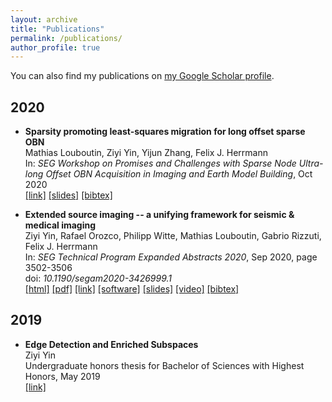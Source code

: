 ```yaml
---
layout: archive
title: "Publications"
permalink: /publications/
author_profile: true
---
```


You can also find my publications on [my Google Scholar profile](https://scholar.google.com/citations?user=ji9kwj8AAAAJ&hl=en).

## 2020

* **Sparsity promoting least-squares migration for long offset sparse OBN**        
Mathias Louboutin, Ziyi Yin, Yijun Zhang, Felix J. Herrmann       
In: *SEG Workshop on Promises and Challenges with Sparse Node Ultra-long Offset OBN Acquisition in Imaging and Earth Model Building*, Oct 2020          
[[link]](https://slim.gatech.edu/content/sparsity-promoting-least-squares-migration-long-offset-sparse-obn)  [[slides]](https://slim.gatech.edu/Publications/Public/Conferences/SEG/2020/louboutin2020SEGWSspl/louboutin2020SEGWSspl_pres.pdf) 
[[bibtex]](https://slim.gatech.edu/biblio/export/bibtex/7153)

* **Extended source imaging -- a unifying framework for seismic & medical imaging**        
Ziyi Yin, Rafael Orozco, Philipp Witte, Mathias Louboutin, Gabrio Rizzuti, Felix J. Herrmann       
In: *SEG Technical Program Expanded Abstracts 2020*, Sep 2020, page 3502-3506    
doi: *10.1190/segam2020-3426999.1*          
[[html]](https://slim.gatech.edu/Publications/Public/Conferences/SEG/2020/yin2020SEGesi/yin2020SEGesi.html) [[pdf]](https://slim.gatech.edu/Publications/Public/Conferences/SEG/2020/yin2020SEGesi/yin2020SEGesi.pdf) [[link]](https://doi.org/10.1190/segam2020-3426999.1) [[software]](https://github.com/slimgroup/Software.SEG2020/tree/master/yin2020SEGesi) [[slides]](https://slim.gatech.edu/Publications/Public/Conferences/SEG/2020/yin2020SEGesi/yin2020SEGesi_pres.pdf)  [[video]](https://slim.gatech.edu/Publications/Public/Conferences/SEG/2020/yin2020SEGesi/yin2020SEGesi_pres.mp4) [[bibtex]](https://slim.gatech.edu/biblio/export/bibtex/7139)

## 2019

* **Edge Detection and Enriched Subspaces**    
Ziyi Yin    
Undergraduate honors thesis for Bachelor of Sciences with Highest Honors, May 2019    
[[link]](https://etd.library.emory.edu/concern/etds/7w62f916x?locale=en)
